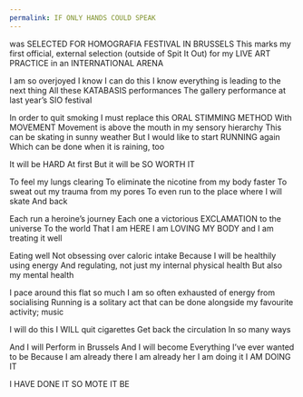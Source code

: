 ```yaml
---
permalink: IF ONLY HANDS COULD SPEAK
---
```

was SELECTED FOR HOMOGRAFIA FESTIVAL IN BRUSSELS
This marks my first official, external selection (outside of Spit It Out) for my LIVE ART PRACTICE in an INTERNATIONAL ARENA 

I am so overjoyed 
I know I can do this 
I know everything is leading to the next thing 
All these KATABASIS performances 
The gallery performance at last year’s SIO festival 



In order to quit smoking 
I must replace this ORAL STIMMING METHOD 
With MOVEMENT 
Movement is above the mouth in my sensory hierarchy 
This can be skating in sunny weather 
But I would like to start RUNNING again 
Which can be done when it is raining, too 


It will be HARD 
At first 
But it will be SO WORTH IT 

To feel my lungs clearing 
To eliminate the nicotine from my body faster 
To sweat out my trauma from my pores 
To even run to the place where I will skate 
And back 

Each run a heroine’s journey 
Each one a victorious EXCLAMATION to the universe 
To the world 
That I am HERE 
I am LOVING MY BODY 
and I am treating it well 

Eating well 
Not obsessing over caloric intake 
Because I will be healthily using energy 
And regulating, not just my internal physical health 
But also my mental health 

I pace around this flat so much 
I am so often exhausted of energy from socialising 
Running is a solitary act that can be done alongside my favourite activity; music 

I will do this 
I WILL quit cigarettes 
Get back the circulation 
In so many ways 

And I will
Perform in Brussels 
And I will become 
Everything I’ve ever wanted to be 
Because I am already there 
I am already her 
I am doing it 
I AM DOING IT 

I HAVE DONE IT
SO MOTE IT BE